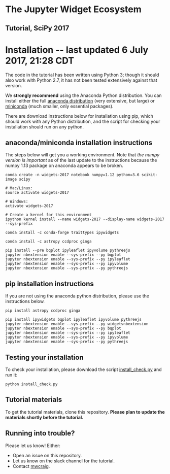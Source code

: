 # The Jupyter Widget Ecosystem

## Tutorial, SciPy 2017

# Installation -- last updated 6 July 2017, 21:28 CDT

The code in the tutorial has been written using Python 3; though it should also work with Python 2.7, it has not been tested extensively against that version.

We **strongly recommend** using the Anaconda Python distribution. You can install either the full [anaconda distribution](https://www.continuum.io/downloads) (very extensive, but large) or [miniconda](https://conda.io/miniconda.html) (much smaller, only essential packages).

There are download instructions below for installation using pip, which should work with any Python distribution, and the script for checking your installation should run on any python.

## anaconda/miniconda installation instructions

The steps below will get you a working environment. Note that *the numpy version is important* as of the last update to the instructions because the numpy 1.13 package on anaconda appears to be broken.

```
conda create -n widgets-2017 notebook numpy=1.12 python=3.6 scikit-image scipy

# Mac/Linux:
source activate widgets-2017

# Windows:
activate widgets-2017

# Create a kernel for this environment
ipython kernel install --name widgets-2017 --display-name widgets-2017 --sys-prefix

conda install -c conda-forge traittypes ipywidgets

conda install -c astropy ccdproc ginga

pip install --pre bqplot ipyleaflet ipyvolume pythreejs
jupyter nbextension enable --sys-prefix --py bqplot
jupyter nbextension enable --sys-prefix --py ipyleaflet
jupyter nbextension enable --sys-prefix --py ipyvolume
jupyter nbextension enable --sys-prefix --py pythreejs
```

## pip installation instructions

If you are not using the anaconda python distribution, please use the instructions below.

```
pip install astropy ccdproc ginga

pip install ipywidgets bqplot ipyleaflet ipyvolume pythreejs
jupyter nbextension enable --sys-prefix --py widgetsnbextension
jupyter nbextension enable --sys-prefix --py bqplot
jupyter nbextension enable --sys-prefix --py ipyleaflet
jupyter nbextension enable --sys-prefix --py ipyvolume
jupyter nbextension enable --sys-prefix --py pythreejs
```

## Testing your installation

To check your installation, please download the script [install_check.py](https://raw.githubusercontent.com/mwcraig/scipy2017-jupyter-widgets-tutorial/master/install_check.py) and run it:

```
python install_check.py
```

## Tutorial materials

To get the tutorial materials, clone this repository. **Please plan to update the materials shortly before the tutorial.**

## Running into trouble?

Please let us know! Either:

+ Open an issue on this repository.
+ Let us know on the slack channel for the tutorial.
+ Contact [mwcraig](https://github.com/mwcraig).


